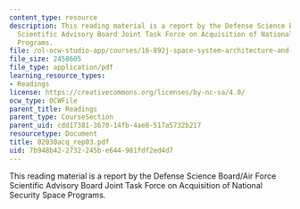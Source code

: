 ```yaml
---
content_type: resource
description: This reading material is a report by the Defense Science Board/Air Force
  Scientific Advisory Board Joint Task Force on Acquisition of National Security Space
  Programs.
file: /ol-ocw-studio-app/courses/16-892j-space-system-architecture-and-design-fall-2004/7b948b422732245be644981fdf2ed4d7_02030acq_rep03.pdf
file_size: 2458605
file_type: application/pdf
learning_resource_types:
- Readings
license: https://creativecommons.org/licenses/by-nc-sa/4.0/
ocw_type: OCWFile
parent_title: Readings
parent_type: CourseSection
parent_uid: cdd17381-3670-14fb-4ae8-517a5732b217
resourcetype: Document
title: 02030acq_rep03.pdf
uid: 7b948b42-2732-245b-e644-981fdf2ed4d7
---
```

This reading material is a report by the Defense Science Board/Air Force Scientific Advisory Board Joint Task Force on Acquisition of National Security Space Programs.
